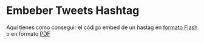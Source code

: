 
# Embeber Tweets Hashtag

Aquí tienes como conseguir el código embed de un hastag en [formato Flash](http://aularagon.catedu.es/materialesaularagon2013/HerramientasFormacionProfesorado/Videos/EmbeberTweets.htm) o en formato [PDF](http://aularagon.catedu.es/materialesaularagon2013/HerramientasFormacionProfesorado/Videos/EmbeberTweets.pdf)

